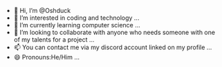 - 👋 Hi, I’m @Oshduck
- 👀 I’m interested in coding and technology ...
- 🌱 I’m currently learning computer science ...
- 💞️ I’m looking to collaborate with anyone who needs someone with one of my talents for a project ...
- 📫 You can contact me via my discord account linked on my profile ...
- 😄 Pronouns:He/Him ...

<!---
Oshduck/Oshduck is a ✨ special ✨ repository because its `README.md` (this file) appears on your GitHub profile.
You can click the Preview link to take a look at your changes.
--->
